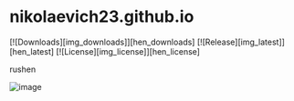 # nikolaevich23.github.io
[![Downloads][img_downloads]][hen_downloads] [![Release][img_latest]][hen_latest] [![License][img_license]][hen_license]

rushen

![image](https://i4.imageban.ru/out/2021/08/21/2828cfa8da1a21f4ef031f8e95e7a74f.jpg)

